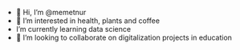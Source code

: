 - 👋 Hi, I’m @memetnur
- 👀 I’m interested in health, plants and coffee
-  I’m currently learning data science
- 💞️ I’m looking to collaborate on digitalization projects in education

<!---
memetnur/memetnur is a ✨ special ✨ repository because its `README.md` (this file) appears on your GitHub profile.
You can click the Preview link to take a look at your changes.
--->
